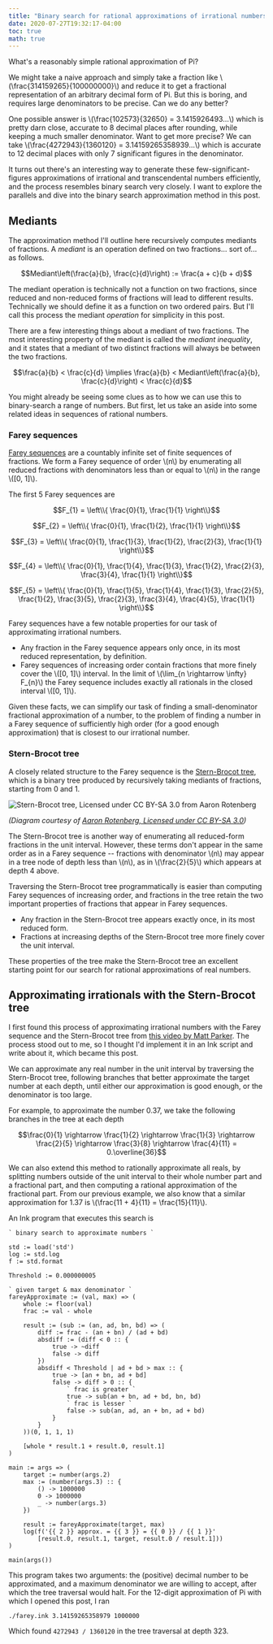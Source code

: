 ```yaml
---
title: "Binary search for rational approximations of irrational numbers"
date: 2020-07-27T19:32:17-04:00
toc: true
math: true
---
```


What's a reasonably simple rational approximation of Pi?

We might take a naive approach and simply take a fraction like \\(\frac{314159265}{100000000}\\) and reduce it to get a fractional representation of an arbitrary decimal form of Pi. But this is boring, and requires large denominators to be precise. Can we do any better?

One possible answer is \\(\frac{102573}{32650} = 3.1415926493...\\) which is pretty darn close, accurate to 8 decimal places after rounding, while keeping a much smaller denominator. Want to get more precise? We can take \\(\frac{4272943}{1360120} = 3.14159265358939...\\) which is accurate to 12 decimal places with only 7 significant figures in the denominator.

It turns out there's an interesting way to generate these few-significant-figures approximations of irrational and transcendental numbers efficiently, and the process resembles binary search very closely. I want to explore the parallels and dive into the binary search approximation method in this post.

## Mediants

The approximation method I'll outline here recursively computes mediants of fractions. A _mediant_ is an operation defined on two fractions... sort of... as follows.

$$Mediant\left(\frac{a}{b}, \frac{c}{d}\right) := \frac{a + c}{b + d}$$

The mediant operation is technically not a function on two fractions, since reduced and non-reduced forms of fractions will lead to different results. Technically we should define it as a function on two ordered pairs. But I'll call this process the mediant _operation_ for simplicity in this post.

There are a few interesting things about a mediant of two fractions. The most interesting property of the mediant is called the _mediant inequality_, and it states that a mediant of two distinct fractions will always be between the two fractions.

$$\frac{a}{b} < \frac{c}{d} \implies \frac{a}{b} < Mediant\left(\frac{a}{b}, \frac{c}{d}\right) < \frac{c}{d}$$

You might already be seeing some clues as to how we can use this to binary-search a range of numbers. But first, let us take an aside into some related ideas in sequences of rational numbers.

### Farey sequences

[Farey sequences](https://en.wikipedia.org/wiki/Farey_sequence) are a countably infinite set of finite sequences of fractions. We form a Farey sequence of order \\(n\\) by enumerating all reduced fractions with denominators less than or equal to \\(n\\) in the range \\([0, 1]\\).

The first 5 Farey sequences are

$$F_{1} = \left\\{
    \frac{0}{1},
    \frac{1}{1}
\right\\}$$

$$F_{2} = \left\\{
    \frac{0}{1},
    \frac{1}{2},
    \frac{1}{1}
\right\\}$$

$$F_{3} = \left\\{
    \frac{0}{1},
    \frac{1}{3},
    \frac{1}{2},
    \frac{2}{3},
    \frac{1}{1}
\right\\}$$

$$F_{4} = \left\\{
    \frac{0}{1},
    \frac{1}{4},
    \frac{1}{3},
    \frac{1}{2},
    \frac{2}{3},
    \frac{3}{4},
    \frac{1}{1}
\right\\}$$

$$F_{5} = \left\\{
    \frac{0}{1},
    \frac{1}{5},
    \frac{1}{4},
    \frac{1}{3},
    \frac{2}{5},
    \frac{1}{2},
    \frac{3}{5},
    \frac{2}{3},
    \frac{3}{4},
    \frac{4}{5},
    \frac{1}{1}
\right\\}$$

Farey sequences have a few notable properties for our task of approximating irrational numbers.

- Any fraction in the Farey sequence appears only once, in its most reduced representation, by definition.
- Farey sequences of increasing order contain fractions that more finely cover the \\([0, 1]\\) interval. In the limit of \\(\lim_{n \rightarrow \infty} F_{n}\\) the Farey sequence includes exactly all rationals in the closed interval \\([0, 1]\\).

Given these facts, we can simplify our task of finding a small-denominator fractional approximation of a number, to the problem of finding a number in a Farey sequence of sufficiently high order (for a good enough approximation) that is closest to our irrational number.

### Stern-Brocot tree

A closely related structure to the Farey sequence is the [Stern-Brocot tree](https://en.wikipedia.org/wiki/Stern%E2%80%93Brocot_tree), which is a binary tree produced by recursively taking mediants of fractions, starting from 0 and 1.

![Stern-Brocot tree, Licensed under CC BY-SA 3.0 from Aaron Rotenberg](/img/farey-sb-tree.svg)

_(Diagram courtesy of [Aaron Rotenberg, Licensed under CC BY-SA 3.0](https://en.wikipedia.org/wiki/Stern%E2%80%93Brocot_tree#/media/File:SternBrocotTree.svg))_

The Stern-Brocot tree is another way of enumerating all reduced-form fractions in the unit interval. However, these terms don't appear in the same order as in a Farey sequence -- fractions with denominator \\(n\\) may appear in a tree node of depth less than \\(n\\), as in \\(\frac{2}{5}\\) which appears at depth 4 above.

Traversing the Stern-Brocot tree programmatically is easier than computing Farey sequences of increasing order, and fractions in the tree retain the two important properties of fractions that appear in Farey sequences.

- Any fraction in the Stern-Brocot tree appears exactly once, in its most reduced form.
- Fractions at increasing depths of the Stern-Brocot tree more finely cover the unit interval.

These properties of the tree make the Stern-Brocot tree an excellent starting point for our search for rational approximations of real numbers.

## Approximating irrationals with the Stern-Brocot tree

I first found this process of approximating irrational numbers with the Farey sequence and the Stern-Brocot tree from [this video by Matt Parker](https://www.youtube.com/watch?v=7LKy3lrkTRA). The process stood out to me, so I thought I'd implement it in an Ink script and write about it, which became this post.

We can approximate any real number in the unit interval by traversing the Stern-Brocot tree, following branches that better approximate the target number at each depth, until either our approximation is good enough, or the denominator is too large.

For example, to approximate the number 0.37, we take the following branches in the tree at each depth

$$\frac{0}{1}
    \rightarrow \frac{1}{2}
    \rightarrow \frac{1}{3}
    \rightarrow \frac{2}{5}
    \rightarrow \frac{3}{8}
    \rightarrow \frac{4}{11} = 0.\overline{36}$$

We can also extend this method to rationally approximate all reals, by splitting numbers outside of the unit interval to their whole number part and a fractional part, and then computing a rational approximation of the fractional part. From our previous example, we also know that a similar approximation for 1.37 is \\(\frac{11 + 4}{11} = \frac{15}{11}\\).

An Ink program that executes this search is

```
` binary search to approximate numbers `

std := load('std')
log := std.log
f := std.format

Threshold := 0.000000005

` given target & max denominator `
fareyApproximate := (val, max) => (
	whole := floor(val)
	frac := val - whole

	result := (sub := (an, ad, bn, bd) => (
		diff := frac - (an + bn) / (ad + bd)
		absdiff := (diff < 0 :: {
			true -> ~diff
			false -> diff
		})
		absdiff < Threshold | ad + bd > max :: {
			true -> [an + bn, ad + bd]
			false -> diff > 0 :: {
				` frac is greater `
				true -> sub(an + bn, ad + bd, bn, bd)
				` frac is lesser `
				false -> sub(an, ad, an + bn, ad + bd)
			}
		}
	))(0, 1, 1, 1)

	[whole * result.1 + result.0, result.1]
)

main := args => (
	target := number(args.2)
	max := (number(args.3) :: {
		() -> 1000000
		0 -> 1000000
		_ -> number(args.3)
	})

	result := fareyApproximate(target, max)
	log(f('{{ 2 }} approx. = {{ 3 }} = {{ 0 }} / {{ 1 }}'
		[result.0, result.1, target, result.0 / result.1]))
)

main(args())
```

This program takes two arguments: the (positive) decimal number to be approximated, and a maximum denominator we are willing to accept, after which the tree traversal would halt. For the 12-digit approximation of Pi with which I opened this post, I ran

```
./farey.ink 3.14159265358979 1000000
```

Which found `4272943 / 1360120` in the tree traversal at depth 323.

